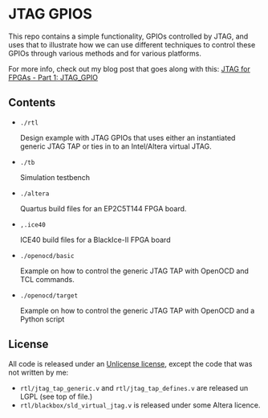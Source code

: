 
# JTAG GPIOS

This repo contains a simple functionality, GPIOs controlled by JTAG, and uses that to
illustrate how we can use different techniques to control these GPIOs through various methods and for
various platforms.

For more info, check out my blog post that goes along with this: 
[JTAG for FPGAs - Part 1: JTAG_GPIO](https://tomverbeure.github.io/jtag/2018/05/04/JTAG-for-FPGAs-1-JTAG-GPIO.html)

## Contents

* `./rtl`

    Design example with JTAG GPIOs that uses either an instantiated generic JTAG TAP or ties in to
    an Intel/Altera virtual JTAG.

* `./tb`

    Simulation testbench

* `./altera`

    Quartus build files for an EP2C5T144 FPGA board.

* `,.ice40`

    ICE40 build files for a BlackIce-II FPGA board

* `./openocd/basic`

    Example on how to control the generic JTAG TAP with OpenOCD and TCL commands.

* `./openocd/target`

    Example on how to control the generic JTAG TAP with OpenOCD and a Python script
 


## License

All code is released under an [Unlicense license](https://unlicense.org/), except the code that was not
written by me:

* `rtl/jtag_tap_generic.v` and `rtl/jtag_tap_defines.v` are released un LGPL (see top of file.)
* `rtl/blackbox/sld_virtual_jtag.v` is released under some Altera licence.
